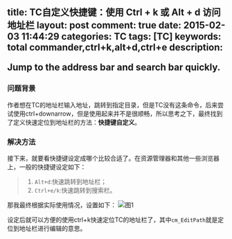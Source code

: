 title: TC自定义快捷键：使用 Ctrl + k 或 Alt + d 访问地址栏
layout: post
comment: true
date: 2015-02-03 11:44:29
categories: TC
tags: [TC]
keywords: total commander,ctrl+k,alt+d,ctrl+e
description: <div class="note info"><p>Jump to the address bar and search bar quickly.</p></div>
---
### 问题背景

作者想在TC的地址栏输入地址，跳转到指定目录，但是TC没有这条命令，后来尝试使用ctrl+downarrow，但是使用起来并不是很顺畅，所以思考之下，最终找到了定义快速定位到地址栏的方法：**快捷键自定义**。

### 解决方法

接下来，就要看快捷键设定成哪个比较合适了。在资源管理器和其他一些浏览器上，一般的快捷键设定如下：
>1. `Alt+d`:快速跳转到地址栏；
>2. `Ctrl+e/k`:快速跳转到搜索栏。

那我最终根据实际使用情况，设置如下：
![图1](TC自定义快捷键：使用Ctrl_k或Alt_d访问地址栏1.png)

设定后就可以方便的使用ctrl+k快速定位TC的地址栏了，其中`cm_EditPath`就是定位到地址栏进行编辑的意思。
